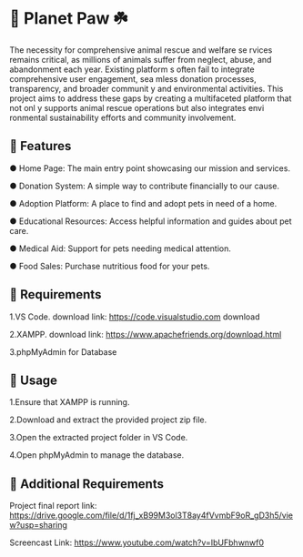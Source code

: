 
# 🐾 Planet Paw ☘️
The necessity for comprehensive animal rescue and welfare se
rvices remains  critical, as millions of animals suffer from
neglect, abuse, and abandonment each year. Existing platform
s often fail to integrate comprehensive user engagement, sea
mless donation processes, transparency, and broader communit
y and environmental activities. This project aims to address
these gaps by creating a  multifaceted platform that not onl
y supports animal rescue operations but also integrates envi
ronmental sustainability efforts and community involvement.


## 🌟 Features 

● Home Page: The main entry point showcasing our mission and services.

● Donation System: A simple way to contribute financially to our cause.

● Adoption Platform: A place to find and adopt pets in need of a home.

● Educational Resources: Access helpful information and guides about pet care.

● Medical Aid: Support for pets needing medical attention.

● Food Sales: Purchase nutritious food for your pets.
## 🌟 Requirements 

1.VS Code.
   download link: https://code.visualstudio.com download
              
2.XAMPP.
   download link: https://www.apachefriends.org/download.html

3.phpMyAdmin for Database

## 🌟 Usage

1.Ensure that XAMPP is running.

2.Download and extract the provided project zip file.

3.Open the extracted project folder in VS Code.

4.Open phpMyAdmin to manage the database.
## 🌟 Additional Requirements

 Project final report link: https://drive.google.com/file/d/1fj_xB99M3ol3T8ay4fVvmbF9oR_gD3h5/view?usp=sharing

 Screencast Link: https://www.youtube.com/watch?v=IbUFbhwnwf0

